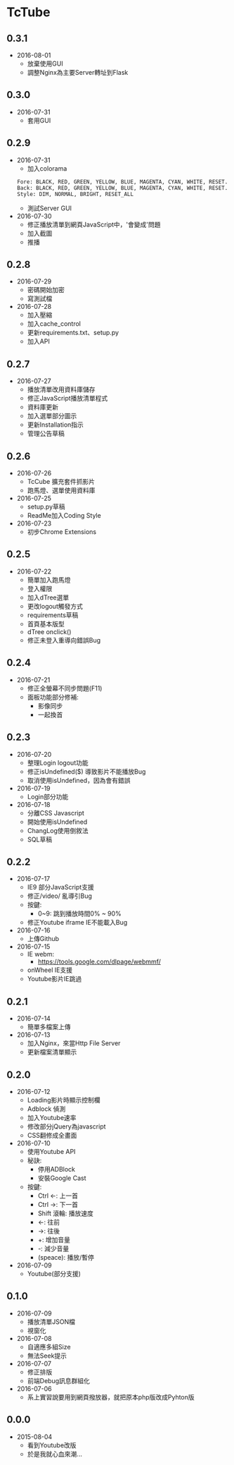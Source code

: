 # TcTube
## 0.3.1
* 2016-08-01
    - 放棄使用GUI
    - 調整Nginx為主要Server轉址到Flask

## 0.3.0
* 2016-07-31
    - 套用GUI

## 0.2.9
* 2016-07-31
    - 加入colorama
    ```
    Fore: BLACK, RED, GREEN, YELLOW, BLUE, MAGENTA, CYAN, WHITE, RESET.
    Back: BLACK, RED, GREEN, YELLOW, BLUE, MAGENTA, CYAN, WHITE, RESET.
    Style: DIM, NORMAL, BRIGHT, RESET_ALL
    ```
    - 測試Server GUI
* 2016-07-30
    - 修正播放清單到網頁JavaScript中，'會變成&#39;問題
    - 加入截圖
    - 推播

## 0.2.8
* 2016-07-29
    - 密碼開始加密
    - 寫測試檔
* 2016-07-28
    - 加入壓縮
    - 加入cache_control
    - 更新requirements.txt、setup.py
    - 加入API

## 0.2.7
* 2016-07-27
    - 播放清單改用資料庫儲存
    - 修正JavaScript播放清單程式
    - 資料庫更新
    - 加入選單部分圖示
    - 更新Installation指示
    - 管理公告草稿

## 0.2.6
* 2016-07-26
    - TcCube 擴充套件抓影片
    - 跑馬燈、選單使用資料庫
* 2016-07-25
    - setup.py草稿
    - ReadMe加入Coding Style
* 2016-07-23
    - 初步Chrome Extensions

## 0.2.5
* 2016-07-22
    - 簡單加入跑馬燈
    - 登入權限
    - 加入dTree選單
    - 更改logout觸發方式
    - requirements草稿
    - 首頁基本版型
    - dTree onclick()
    - 修正未登入重導向錯誤Bug

## 0.2.4
* 2016-07-21
    - 修正全螢幕不同步問題(F11)
    - 面板功能部分修補:
        + 影像同步
        + 一起換首

## 0.2.3
* 2016-07-20
    - 整理Login logout功能
    - 修正isUndefined($) 導致影片不能播放Bug
    - 取消使用isUndefined，因為會有錯誤
* 2016-07-19
    - Login部分功能
* 2016-07-18
    - 分離CSS Javascript
    - 開始使用isUndefined
    - ChangLog使用倒敘法
    - SQL草稿

## 0.2.2
* 2016-07-17
    - IE9 部分JavaScript支援
    - 修正/video/<int> 亂導引Bug
    - 按鍵:
        * 0~9: 跳到播放時間0% ~ 90%
    - 修正Youtube iframe IE不能載入Bug
* 2016-07-16
    - 上傳Github
* 2016-07-15
    - IE webm:
        * https://tools.google.com/dlpage/webmmf/
    - onWheel IE支援
    - Youtube影片IE跳過

## 0.2.1
* 2016-07-14
    - 簡單多檔案上傳
* 2016-07-13
    - 加入Nginx，來當Http File Server
    - 更新檔案清單顯示

## 0.2.0
* 2016-07-12
    - Loading影片時顯示控制欄
    - Adblock 偵測
    - 加入Youtube速率
    - 修改部分jQuery為javascript
    - CSS翻修成全畫面
* 2016-07-10
    - 使用Youtube API
    - 秘訣:
        * 停用ADBlock
        * 安裝Google Cast
    - 按鍵:
        * Ctrl ←: 上一首
        * Ctrl →: 下一首
        * Shift 滾輪: 播放速度
        * ←: 往前
        * →: 往後
        * +: 增加音量
        * -: 減少音量
        * (speace): 播放/暫停
* 2016-07-09
    - Youtube(部分支援)

## 0.1.0
* 2016-07-09
    - 播放清單JSON檔
    - 視窗化
* 2016-07-08
    - 自適應多組Size
    - 無法Seek提示
* 2016-07-07
    - 修正排版
    - 前端Debug訊息群組化
* 2016-07-06
    - 系上實習說要用到網頁撥放器，就把原本php版改成Pyhton版

## 0.0.0
* 2015-08-04
    - 看到Youtube改版
    - 於是我就心血來潮...